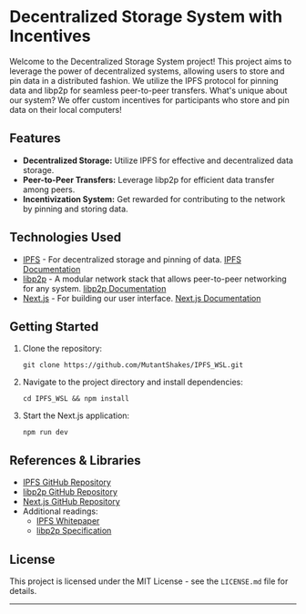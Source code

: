 

# Decentralized Storage System with Incentives

Welcome to the Decentralized Storage System project! This project aims to leverage the power of decentralized systems, allowing users to store and pin data in a distributed fashion. We utilize the IPFS protocol for pinning data and libp2p for seamless peer-to-peer transfers. What's unique about our system? We offer custom incentives for participants who store and pin data on their local computers!

## Features

- **Decentralized Storage:** Utilize IPFS for effective and decentralized data storage.
- **Peer-to-Peer Transfers:** Leverage libp2p for efficient data transfer among peers.
- **Incentivization System:** Get rewarded for contributing to the network by pinning and storing data.

## Technologies Used

- [IPFS](https://ipfs.io/) - For decentralized storage and pinning of data. [IPFS Documentation](https://docs.ipfs.io/)
- [libp2p](https://libp2p.io/) - A modular network stack that allows peer-to-peer networking for any system. [libp2p Documentation](https://docs.libp2p.io/)
- [Next.js](https://nextjs.org/) - For building our user interface. [Next.js Documentation](https://nextjs.org/docs)

## Getting Started

1. Clone the repository:
   ```
   git clone https://github.com/MutantShakes/IPFS_WSL.git
   ```

2. Navigate to the project directory and install dependencies:
   ```
   cd IPFS_WSL && npm install
   ```

3. Start the Next.js application:
   ```
   npm run dev
   ```


## References & Libraries

- [IPFS GitHub Repository](https://github.com/ipfs/ipfs)
- [libp2p GitHub Repository](https://github.com/libp2p/libp2p)
- [Next.js GitHub Repository](https://github.com/vercel/next.js/)
- Additional readings:
  - [IPFS Whitepaper](https://ipfs.io/ipfs/QmR7GSQM93Cx5eAg6a6yRzNde1FQv7uL6X1o4k7zrJa3LX/ipfs.draft3.pdf)
  - [libp2p Specification](https://github.com/libp2p/specs)

## License

This project is licensed under the MIT License - see the `LICENSE.md` file for details.

---

